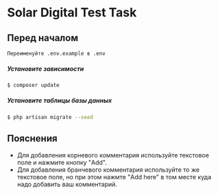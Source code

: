 # Solar Digital Test Task

## Перед началом
`Переименуйте .env.example в .env`

##### Установите зависимости
```sh
$ composer update
```

##### Установите таблицы базы данных
```sh
$ php artisan migrate --seed
```

## Пояснения
* Для добавления корневого комментария используйте текстовое поле и нажмите кнопку "Add".
* Для добавления бранчевого комментария используйте то же текстовое поле, но при этом нажмте "Add here" в том месте куда надо добавить ваш комментарий.